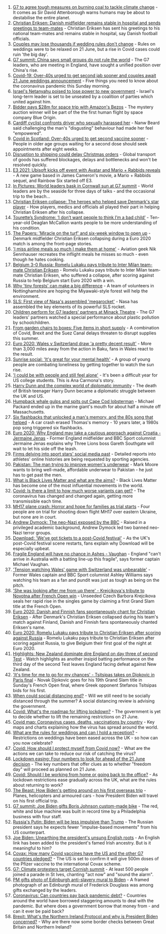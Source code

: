 1. [G7 to agree tough measures on burning coal to tackle climate change](https://www.bbc.co.uk/news/uk-politics-57456641) - It comes as Sir David Attenborough warns humans may be about to destabilise the entire planet.
2. [Christian Eriksen: Danish midfielder remains stable in hospital and sends greetings to team-mates](https://www.bbc.co.uk/sport/football/57458630) - Christian Eriksen has sent his greetings to his national team-mates and remains stable in hospital, say Danish football officials.
3. [Couples may lose thousands if wedding rules don't change](https://www.bbc.co.uk/news/business-57443284) - Rules on weddings were to be relaxed on 21 June, but a rise in Covid cases could ruin 'the big day'.
4. [G7 summit: China says small groups do not rule the world](https://www.bbc.co.uk/news/world-asia-china-57458822) - The G7 leaders, who are meeting in England, have sought a unified position over China's rise.
5. [Covid-19: Over-40s urged to get second jab sooner and couples await 21 June weddings announcement](https://www.bbc.co.uk/news/uk-57457861) - Five things you need to know about the coronavirus pandemic this Sunday morning.
6. [Israel's Netanyahu poised to lose power to new government](https://www.bbc.co.uk/news/world-middle-east-57396990) - Israel's long-term leader is set to be unseated by a coalition of parties which united against him.
7. [Bidder pays $28m for space trip with Amazon's Bezos](https://www.bbc.co.uk/news/world-us-canada-57457378) - The mystery auction winner will be part of the the first human flight by space company Blue Origin.
8. [Cardiff cyclist confronts driver who sexually harassed her](https://www.bbc.co.uk/news/uk-wales-57427696) - Nanw Beard said challenging the man's "disgusting" behaviour had made her feel "empowered".
9. [Covid in Scotland: Over-40s urged to get second vaccine sooner](https://www.bbc.co.uk/news/uk-scotland-57452506) - People in older age groups waiting for a second dose should seek appointments after eight weeks.
10. [Disruption to shipping could delay Christmas orders](https://www.bbc.co.uk/news/business-57446437) - Global transport of goods has suffered blockages, delays and bottlenecks and won't be resolved quickly.
11. [E3 2021: Ubisoft kicks off event with Avatar and Mario + Rabbids reveals](https://www.bbc.co.uk/news/technology-57457248) - A new game based in James Cameron's movie, a Mario + Rabbids sequel, and Rainbow Six started off E3.
12. [In Pictures: World leaders bask in Cornwall sun at G7 summit](https://www.bbc.co.uk/news/uk-57438878) - World leaders are by the seaside for three days of talks - and the occasional trip to the beach...
13. [Christian Eriksen collapse: The heroes who helped save Denmark's star player](https://www.bbc.co.uk/sport/football/57457388) - How players, medics and officials all played their part in helping Christian Eriksen after his collapse.
14. [Tourette’s Syndrome: ‘I don’t want people to think I’m a bad child’](https://www.bbc.co.uk/news/uk-northern-ireland-57435056) - Ten-year-old Deaglan McCallion wants people to be more understanding of his condition.
15. [The Papers: 'Miracle on the turf' and six-week window to open up](https://www.bbc.co.uk/news/blogs-the-papers-57457288) - Denmark midfielder Christian Eriksen collapsing during a Euro 2020 match is among the front-page stories.
16. ['I miss airline meals so much I make them at home'](https://www.bbc.co.uk/news/uk-scotland-glasgow-west-57411754) - Aviation geek Nik Sennhauser recreates the inflight meals he misses so much - even though he hates cooking.
17. [Belgium 3-0 Russia: Romelu Lukaku pays tribute to Inter Milan team-mate Christian Eriksen](https://www.bbc.co.uk/sport/football/51197540) - Romelu Lukaku pays tribute to Inter Milan team-mate Christian Eriksen, who suffered a collapse, after scoring against Russia to help Belgium start Euro 2020 with a win.
18. [Why 'tiny forests' can make a big difference](https://www.bbc.co.uk/news/uk-england-nottinghamshire-57414105) - A team of volunteers in Nottinghamshire are hoping the Miyawaki-style forest will help the environment.
19. [SLS: First view of Nasa's assembled 'megarocket'](https://www.bbc.co.uk/news/science-environment-57446686) - Nasa has assembled the key elements of its powerful SLS rocket.
20. [Children perform for G7 leaders' partners at Minack Theatre](https://www.bbc.co.uk/news/uk-england-cornwall-57454326) - The G7 leaders' partners watched a special performance about plastic pollution by schoolchildren.
21. [From garden chairs to boxes: Five items in short supply](https://www.bbc.co.uk/news/business-57433224) - A combination of Covid, Brexit and the Suez Canal delays threaten to disrupt supplies this summer.
22. [Euro 2020: Wales v Switzerland draw 'a pretty decent result'](https://www.bbc.co.uk/news/uk-wales-57453705) - More than 3,000 miles away from the action in Baku, fans in Wales react to the result.
23. [Sunrise social: 'It's great for your mental health'](https://www.bbc.co.uk/news/uk-northern-ireland-57435053) - A group of young people are combating loneliness by getting together to watch the sun rise.
24. ['I could be with people and still feel alone'](https://www.bbc.co.uk/news/world-us-canada-57434784) - It's been a difficult year for US college students. This is Ana Carmona's story.
25. [Harry Dunn and the complex world of diplomatic immunity](https://www.bbc.co.uk/news/uk-57436513) - The death of British teenager Harry Dunn became a diplomatic struggle between the UK and US.
26. [Humpback whale gulps and spits out Cape Cod lobsterman](https://www.bbc.co.uk/news/world-us-canada-57450685) - Michael Packard ended up in the marine giant's mouth for about half a minute off Massachusetts.
27. [Six flashbacks that unlocked a man's memory, and the 80s song that helped](https://www.bbc.co.uk/news/disability-50478524) - A car crash erased Thomas's memory - 10 years later, a 1980s pop song triggered six flashbacks.
28. [Euro 2020: Why England may take a cautious approach against Croatia - Jermaine Jenas](https://www.bbc.co.uk/sport/football/57436330) - Former England midfielder and BBC Sport columnist Jermaine Jenas explains why Three Lions boss Gareth Southgate will wait to let his side off the leash.
29. [Firms delving into sport stars' social media past](https://www.bbc.co.uk/news/uk-57405347) - Detailed reports into athletes' online histories are being requested by sporting agencies.
30. [Pakistan: The man trying to improve women's underwear](https://www.bbc.co.uk/news/world-asia-57268691) - Mark Moore wants to bring well-made, affordable underwear to Pakistan - he just has to get past the men.
31. [What is Black Lives Matter and what are the aims?](https://www.bbc.co.uk/news/explainers-53337780) - Black Lives Matter has become one of the most influential movements in the world.
32. [Covid: Is there a limit to how much worse variants can get?](https://www.bbc.co.uk/news/health-57431420) - The coronavirus has changed and changed again, getting more transmissible each time.
33. [MH17 plane crash: Horror and hope for families as trial starts](https://www.bbc.co.uk/news/world-europe-57443467) - Four people are on trial for shooting down flight MH17 over eastern Ukraine, but none are in court.
34. [Andrew Dymock: The neo-Nazi exposed by the BBC](https://www.bbc.co.uk/news/uk-57406673) - Raised in a privileged academic background, Andrew Dymock led two banned neo-Nazi terror groups.
35. [Download: 'We've got tickets to a post-Covid festival'](https://www.bbc.co.uk/news/uk-england-leicestershire-57387810) - As the UK's post-Covid festival scene restarts, fans explain why Download will be especially upbeat.
36. [Fragile England will have no chance in Ashes - Vaughan](https://www.bbc.co.uk/sport/cricket/57456435) - England "can't arrive in Australia with a batting line-up this fragile", says former captain Michael Vaughan.
37. ['Tension watching Wales' game with Switzerland was unbearable'](https://www.bbc.co.uk/sport/football/57435706) - Former Wales captain and BBC Sport columnist Ashley Williams says watching his team as a fan and pundit was just as tough as being on the pitch.
38. ['She was looking after me from up there' - Krejcikova's tribute to Novotna after French Open win](https://www.bbc.co.uk/sport/tennis/57455312) - Unseeded Czech Barbora Krejcikova seals her rapid rise in the singles game by claiming a first Grand Slam title at the French Open.
39. [Euro 2020: Danish and Finnish fans spontaneously chant for Christian Eriksen](https://www.bbc.co.uk/sport/av/football/57456984) - After Denmark's Christian Eriksen collapsed during his team's match against Finland, Danish and Finnish fans spontaneously chanted Eriksen's name.
40. [Euro 2020: Romelu Lukaku pays tribute to Christian Eriksen after scoring against Russia](https://www.bbc.co.uk/sport/av/football/57457262) - Romelu Lukaku pays tribute to Christian Eriksen after scoring against Russia, to give Belgium their first goal of the night at Euro 2020.
41. [Highlights: New Zealand dominate dire England on day three of second Test](https://www.bbc.co.uk/sport/av/cricket/57456878) - Watch highlights as another insipid batting performance on the third day of the second Test leaves England facing defeat against New Zealand.
42. ['It's time for me to go for my chances' - Tsitsipas takes on Djokovic in Paris final](https://www.bbc.co.uk/sport/tennis/57448994) - Novak Djokovic goes for his 19th Grand Slam title in Sunday's French Open final, where Greek opponent Stefanos Tsitsipas bids for his first.
43. [When could social distancing end?](https://www.bbc.co.uk/news/uk-51506729) - Will we still need to be socially distanced through the summer? A social distancing review is advising the government.
44. [Covid: What's the roadmap for lifting lockdown?](https://www.bbc.co.uk/news/explainers-52530518) - The government is yet to decide whether to lift the remaining restrictions on 21 June.
45. [Covid map: Coronavirus cases, deaths, vaccinations by country](https://www.bbc.co.uk/news/world-51235105) - Key maps and charts explaining how the virus has spread around the world.
46. [What are the rules for weddings and can I hold a reception?](https://www.bbc.co.uk/news/explainers-52811509) - Restrictions on weddings have been eased across the UK - so how can you now celebrate?
47. [Covid: How should I protect myself from Covid now?](https://www.bbc.co.uk/news/health-57087517) - What are the actions we can take to reduce our risk of catching the virus?
48. [Lockdown easing: Four numbers to look for ahead of the 21 June decision](https://www.bbc.co.uk/news/57403888) - The key numbers that offer clues as to whether "freedom day" will proceed as planned on 21 June.
49. [Covid: Should I be working from home or going back to the office?](https://www.bbc.co.uk/news/business-52567567) - As lockdown restrictions ease gradually across the UK, what are the rules about returning to work?
50. [The Beast: How Biden's getting around on his first overseas trip](https://www.bbc.co.uk/news/world-us-canada-57424507) - Planes, helicopters and armoured cars - how President Biden will travel on his first official trip.
51. [G7 summit: Joe Biden gifts Boris Johnson custom-made bike](https://www.bbc.co.uk/news/world-us-canada-57453840) - The red, white and blue machine was built in record time by a Philadelphia business with four staff.
52. [Russia's Putin: Biden will be less impulsive than Trump](https://www.bbc.co.uk/news/world-europe-57454358) - The Russian president says he expects fewer "impulse-based movements" from his US counterpart.
53. [Joe Biden: Unearthing the president's unsung English roots](https://www.bbc.co.uk/news/world-us-canada-57394351) - An English link has been added to the president's famed Irish ancestry. But is it meaningful to him?
54. [Covax: How many Covid vaccines have the US and the other G7 countries pledged?](https://www.bbc.co.uk/news/world-55795297) - The US is set to confirm it will give 500m doses of the Pfizer vaccine to the international Covax scheme.
55. [G7: Climate protesters target Cornish summit](https://www.bbc.co.uk/news/uk-england-cornwall-57445814) - At least 500 people joined a parade in St Ives, chanting "act now" and "sound the alarm".
56. [PM gifts photo of Edinburgh anti-slavery mural to Biden](https://www.bbc.co.uk/news/uk-scotland-edinburgh-east-fife-57441825) - A framed photograph of an Edinburgh mural of Frederick Douglass was among gifts exchanged by the leaders.
57. [Coronavirus: Can countries pay back pandemic debt?](https://www.bbc.co.uk/news/57432260) - Countries around the world have borrowed staggering amounts to deal with the pandemic. But where does a government borrow that money from - and can it ever be paid back?
58. [Brexit: What's the Northern Ireland Protocol and why is President Biden concerned?](https://www.bbc.co.uk/news/explainers-53724381) - Why are there now some border checks between Great Britain and Northern Ireland?
